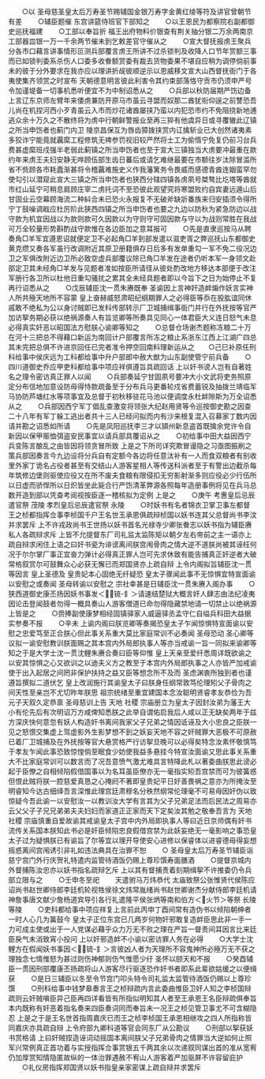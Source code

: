 <!-- { "loadSidebar": true } -->
　　○以  圣母慈圣皇太后万寿圣节赐辅国金银万寿字金黄红绫等符及讲官曾朝节有差
　　○辅臣题催  东宫讲筵侍班官下部知之
　　○以王恩民为都察院右副都御史巡抚福建
　　○工部以奉旨折  福王出府物料价银查有荆关抽分银二万余两南京工部器皿银一万一千余两节催未到乞敕差官守催从之
　　○宣大督抚报虏王聚兵分各市口藉言讲事情形叵测兵部覆言虏王所讲不过杀锁判及收降人口节年赏额三事而已如锁判委系杀伤人口委多收餋额赏委有裁去货物委果不堪自应稍为调停倘前事未的彼于分外要求在我亦应以理讲折觇彼顺逆示以恩威移文宣大山西督抚衙门于各夷使集齐领赏之时宣布  天朝德意明言彼此利害令其约束部落恪守贡市仍须申严号令加谨堤备一切事机悉听便宜不为中制诏悉从之
　　○兵部以秋防届期严饬边备上言辽东京师左臂年来倭虏兼防开原马市虽云寻盟而奴那二酋犹衔仰逞之前讐恐吾儿尚在机捏河西小歹青虽云入市而炒花诸酋屡挟乃蛮以内犯恐市约不免阻挠新地逋逃众余十万久之不散终将为虏中行朝鲜警报业至再三猝有他虞异日或寻覆辙此辽镇之所当申饬者也蓟门内卫  陵京昌保互为唇齿獐拨挟赏内讧擒斩业已大创然诸夷素多狡诈宁能竟就覊縻工程修筑无禆参罚视旧较严然将士工为偷惰宁免复仍前习台兵费甚虚縻班戍强半老弱此蓟镇之所当申饬者也至于宣大三镇独当大虏要冲最重在款约年来虏王夫妇安静无哗顾伍部生齿日蕃后或请乞难继最要在市额往岁汰除冒滥所省不赀顾各市耗蠹渐甚将令稽覊难施史义作我藩篱务令畏威而感德青酋连姻蛮罕勿使勾引以潜窥此宣大三镇之所当申饬者也狭西分辖四镇各虏夙号桀骜比圪塔等酋就市红山延宁可稍息肩顾庄宰二虏托词不至恐彼此观望究将寒盟败约自宾妻远遁山后甘固业云空幕顾海流二种紏合未已恐火永报复不无破斧缺斨番族来归安插须令得所宁丁鼓噪调戢应杜厉阶此狭西四镇之所当申饬者也要之九边以防秋为紧急防边以战守款为机宜因战以为款则款可久因款以为守则守可固因款与守以为战则常胜在我战可万全较量形势斟酌战守款惟在各边臣加之意耳报可
　　○先是直隶巡按马从聘奏角□羊军宜遵恩诏就便定卫不必起角□羊到部发遣以滋吏胥之弊巡抚山东都御史黄克缵又奏各军虽行改调附近其原卫册籍俱存日后多有发单重勾一军不免二役况边卫之军俱改附近边卫所必致空虚兵部覆议除已角□羊发在途者仍听本军一身领文赴部定卫其未经角□羊发与见题者准如按臣所请径从彼处酌改地方移达本部便于改注军册行各卫所以杜他日重勾骚扰之累其全未经具题者即以今旨下之日为始停止不复再行诏悉从之
　　○戊辰辅臣沈一贯朱赓既奉  圣谕因上言神奸造衅煽作妖言实神人所共殛天地所不容蒙  皇上奋赫威怒肃昭纪纲期罪人之必得臣等忝在股肱谊同休戚敢不绝私为公以身讨贼即已发科传部转示厂卫城捕缉事衙门并行在外抚按等官严加访挐务期必获以绝祸源奏人有旨览卿等所奏具见同心一体君臣大义连日怒气未息必得真实奸恶以昭国法方慰朕心谕卿等知之
　　○总督仓场谢杰题称冻粮二十万在河十三把总不得藉口新运为南回计户部覆言所冻之粮止系浙东江西上江湖广四总其未完把总俱不许进京回任已完者准令押空回南料理新运从之　　○己巳补原任刑科给事中侯庆远为工科都给事中升户部郎中赦大猷为山东副使管宁前兵备
　　○四川道御史乔应甲吏科都给事中项应祥俱遵旨具疏回话  上以奸书谤人岂有自著姓名之理令密访真正罪人以闻
　　○兵部奏延宁甘固夙号要冲大小文武将吏务照原定分布信地加意设防毋得恃款疏备至于分布兵马更番轮戍省费蓄锐及抽拨兰靖临军马协防芦塘红水等项事宜及总督于初秋移驻花马池以便调度永杜衅隙斯为万全诏悉从之
　　○兵部因西宁军丁倡乱查激变将领张大纪赵用贤等令巡按御史勘之因查二十八年有军丁躲工逃出者共十三人已经问拟而内有沙来根复混入召募家丁数内因请并勘之诏悉如所请
　　○先是凤阳巡抚李三才以頴州新息盗首既擒余党许令自新因以保甲赈恤弭盗安民事宜以请兵部具覆诏从之
　　○初给事中田大益因西宁兵变陈言酿乱之由皆因将领贪冒所致  上是之下所司详究欺冒谩隐之习亟图振刷之策兵部因奏言今九边设将分兵自有定额今各边将任意汰补有一人而食双粮者有别收里外家丁诡名占役者甚至有交结山人游客星相人等传送科派者至于有警出边截杀每年筑修边堡则驱使应役又在所不废夫食粮有限侵扣无穷影射渐多则应役必少行伍所以日虚而骄悍所以日炽皆坐此毙合行严饬清革弊源各照每年造册事例将见在兵马总数开造到部以凭查考阅视按臣逐一稽核拟为定例  上是之
　　○庚午  考惠皇后忌辰遣官祭  茂陵  孝烈皇后忌辰遣官祭  永陵
　　○时妖书有名者锦衣卫掌卫事左都督王之桢都指挥佥事李桢国千户王名世玉承恩俱疏辩桢国以妖书连其父总督尚书李汶并求罢斥  上不许戎政尚书王世扬以妖书首名光禄寺少卿张餋志以妖书指为辅臣赓私人各疏辩求斥  上皆不允提督东厂司礼监太监陈矩以朝夕左右帝前之主一语亦上疏自辩求闲住上语之曰奸书瓷为诽谤离间朕宫闱骨肉之情大逆不道朕尚被其诬枉何况于尔尔掌厂事正宜奋力弹计必得真正罪人岂可先求休致有能告捕真正奸逆者大破常格叙赏尔可鼓舞众心必获无懈已而郑国贤亦上疏自辩  上令内阁拟旨辅臣沈一贯等因言  皇上圣德及  皇贵妃本心固绝无纤疑恐  皇太子骤闻此事不无惊惧宜特宣面谕以安慰之或奏闻  圣母转谕以安慰之  宗社幸甚是日辅臣沈一贯朱赓入阁办事
　　○狭西道御史康丕扬因妖书事发＜锍-釒＞请速结楚狱大概言奸人肆志由法纪凌夷因论击登闻鼓者勿得一概具奏山人游客僧道已命勿得隐藏禁地请一切禁止以绝祸源  上皆是之
　　○赍捧副使康梦相经固镇驿家人威逼驿丞孟守仁自缢兵科田大益据实参奏不报
　　○辛未  上谕内阁曰朕览卿等奏揭恐皇太子乍闻惊惧特宣面谕以安慰之忠爱笃至正合朕心但此事关系重大莫比家庭常训不必奏闻  圣母恐动  圣心卿等议拟一谕安慰教训朕面赐之其本宫内外局郎执事人等亦当戒谕一旨一同拟来谕卿等知之于是大学士沈一贯沈鲤朱赓合奏曰臣等仰惟  皇上天亲至爱纤悉周详既欲谕之以安其惊惧之心又欲训之以迪夫义方之教至于本宫内外局郎执事之人亦皆严加戒谕使于出入起居之间罔非保护扶持之益又臣等想念所不及而  圣虑渊衷所独到者也谨遵旨撰拟二道伏乞  皇上改润施行其谕皇太子曰朕身任纲常敦笃伦理矧父子骨肉之间天性至亲岂不尤切昨年朕思  祖宗统绪至重宜建国本念汝聪明贤睿孝友恭俭为吾元子天叙久定恭禀  圣母慈训上告  天地  社稷  宗庙册立为皇太子因封汝弟为藩王大小有伦先后有次明诏万方咸俾知悉朕之此举自谓佑启我后人咸以正无缺矣两年于兹方深庆快何意忽有妖人构造奸书离间我家父子兄弟之情因诋诬及大小忠良之臣朕一见之怒恨交集虚上驾虚影外生影梦想不到之妖妄天地不容之奸贼罪大恶极不可原赦已着厂卫城捕及在外抚按等官大悬赏格严行访挐旦晚可以必得矣特念汝素怀敬慎笃于孝友乍闻此事恐致惊惶倘至眠食少妨使我益多悬挂今特宣汝面谕又思此事关系重大不比家庭常训可以数言而了况吾意愤气激尤难具言特降此札以著委曲朕思此谤必起于臣僚之自相倾陷假借国事以为名耳虽臣僚亦无一毫指实矧吾宫禁而可为彼簧惑但恨此贼将朕一腔慈爱真恳之心掩阏不著即皇贵妃平日好善畏祸之意亦为所掩汝至明睿知今达古细绎吾言深惟此理宫廷肃穆名分秩然纲常伦理毫不可易毋因奸伪以致惊疑今吾此谕一以安慰汝一以教训汝大学有言其为父子兄弟足法而后民法之周易亦云父父子子兄兄弟弟夫夫妇妇而家道正正家而天下定矣汝其勉之敬奉吾言为  天地  社稷  宗庙慎重自爱故谕其戒谕皇太子宫中内外局即执事人等曰近日京师偶有奸书流传关系国本朕知此书必是奸臣倾陷忠良假借宫禁为此妖妄绝无一毫影响之事恐皇太子过为疑惧朕已有谕旨了尔等宜以理开导使安心进修以保睿体以进睿德毋得妄想摇惑离间宫闱诱引非礼如违法典具在治罪不恕
　　○  圣母皇太后万寿圣节辅臣诣  慈宁宫门外行庆贺礼特遣内监管待酒饭仍赐上尊珍馔寿面膳酒
　　○提督京城内外督捕陈汝忠亦以妖书指名疏辩乞斥  上以其有督捕责着刻期缉挐不许推委仍令兵部立限与之
　　○壬申冬至祀
　　天遣驸马万炜恭代  太庙致祭公张惟贤代侯陈应诏尚书赵世卿侍郎李廷机轮视牲侯徐文炜常胤绪尚书赵世卿谢杰分献侍郎李廷机请神詹事唐文献少詹杨道宾导引各行礼遣隆平侯张炳等南和伯方＜火节＞等祭  长陵等陵
　　○吏科都给事中项应祥复上言前此丙申丁酉间常有造伪书以倾陷朝绅者一时人心几为簧鼓今  皇太子正位东宫已几两岁何物奸邪敢复造衅臣思此非一手一力可成主使或出于一人党谋必藉乎众力万无不败之理在严旨一督责间耳因言比来廷臣戾气未消致宵小投问  上以奸邪造衅不小谕以密访罪人务在必得
　　○大学士沈鲤方在假闻妖书事因＜锍-釒＞言彼凶人者为天理所不容鬼神所必殛万无不获之理独念七情惟怒为甚过则伤神郁则伤气惟愿少纡  圣怀以颐天和不报
　　○癸酉辅臣一贯因刑部覆康丕扬疏将山人游客尽行驱逐恐作奸书者即系此辈欲姑缓之以便缉获
　　○是日三辅臣以冬至令节宫门叩头特令司礼监太监管待酒饭仍赐以上尊珍馔
　　○刑科给事中钱梦皋奏言王之桢辩疏内言此委曲惟臣卫奸人知之李桢国辩疏则云奸贼嗔臣异己臣再四详看皆有所指似明知其人者至王承恩王名臣辩疏俱奉旨本内既称有奸恶着指名奏来四臣奏词同而奉旨未一况王之桢见管卫事尤不可含糊隐忍  上是之于是王名世首指周嘉庆已而王之桢李桢国王承恩相继攻之四人所指称皆同嘉庆亦具疏自辩  上令府部九卿科道等官会同东厂从公勘议
　　○刑部以挐获妖书赏格请  上曰奸贼捏造诬词动摇国本离间朕父子兄弟骨肉之情罪当大逆如何止照军兴常例真正首功着与实授指挥佥事赏银五千两其余以次递叙同谋出首的准从宽宥仍加厚赏知情隐匿故纵的一体治罪遇赦不宥山人游客着严加驱屏不许容留庇护
　　○礼仪房指挥郑国贤以妖书指皇亲家密谋上疏自辩并求罢斥
